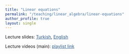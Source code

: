 ```yaml
---
title: "Linear equations"
permalink: "/teaching/linear_algebra/linear-equations"
author_profile: true
layout: single
---
```


Lecture slides: <a href="https://sirmatel.github.io/assets/files/linear_algebra/dogrusal-denklemler.pdf" style="color: #2d5a8c">Turkish</a>, <a href="https://stanford.edu/class/engr108/lectures/08-linear-eqs.pdf" style="color: #2d5a8c">English</a>

Lecture videos (main): <a href="https://www.youtube.com/playlist?list=PLrj5Wewrq33ZkDMXDjHywQvNx8dC_jrnG" style="color: #2d5a8c">playlist link</a>
